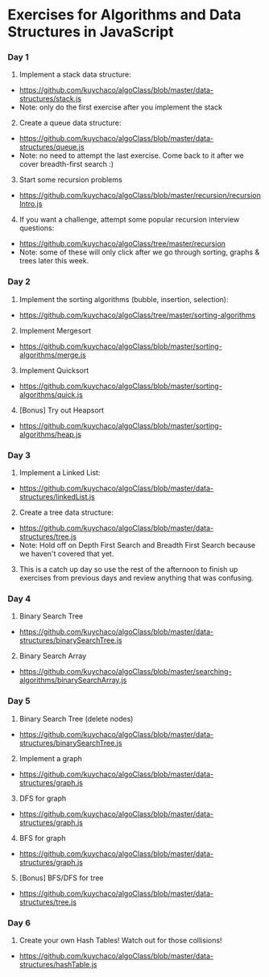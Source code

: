 # Exercises for Algorithms and Data Structures in JavaScript

### Day 1
1. Implement a stack data structure:
  - https://github.com/kuychaco/algoClass/blob/master/data-structures/stack.js
  - Note: only do the first exercise after you implement the stack
2. Create a queue data structure:
  - https://github.com/kuychaco/algoClass/blob/master/data-structures/queue.js
  - Note: no need to attempt the last exercise. Come back to it after we cover breadth-first search :)
3. Start some recursion problems
  - https://github.com/kuychaco/algoClass/blob/master/recursion/recursionIntro.js
4. If you want a challenge, attempt some popular recursion interview questions:
  - https://github.com/kuychaco/algoClass/tree/master/recursion
  - Note: some of these will only click after we go through sorting, graphs & trees later this week.

### Day 2
1. Implement the sorting algorithms (bubble, insertion, selection):
  - https://github.com/kuychaco/algoClass/tree/master/sorting-algorithms
2. Implement Mergesort
  - https://github.com/kuychaco/algoClass/blob/master/sorting-algorithms/merge.js
3. Implement Quicksort
  - https://github.com/kuychaco/algoClass/blob/master/sorting-algorithms/quick.js
4. [Bonus] Try out Heapsort
  - https://github.com/kuychaco/algoClass/blob/master/sorting-algorithms/heap.js

### Day 3
1. Implement a Linked List:
  - https://github.com/kuychaco/algoClass/blob/master/data-structures/linkedList.js
2. Create a tree data structure:
  - https://github.com/kuychaco/algoClass/blob/master/data-structures/tree.js
  - Note: Hold off on Depth First Search and Breadth First Search because we haven't covered that yet.
3. This is a catch up day so use the rest of the afternoon to finish up exercises from previous days and review anything that was confusing.

### Day 4
1. Binary Search Tree
  - https://github.com/kuychaco/algoClass/blob/master/data-structures/binarySearchTree.js
2. Binary Search Array
  - https://github.com/kuychaco/algoClass/blob/master/searching-algorithms/binarySearchArray.js

### Day 5
1. Binary Search Tree (delete nodes)
  - https://github.com/kuychaco/algoClass/blob/master/data-structures/binarySearchTree.js
2. Implement a graph
  - https://github.com/kuychaco/algoClass/blob/master/data-structures/graph.js
3. DFS for graph
  - https://github.com/kuychaco/algoClass/blob/master/data-structures/graph.js
4. BFS for graph
  - https://github.com/kuychaco/algoClass/blob/master/data-structures/graph.js
5. [Bonus] BFS/DFS for tree
  - https://github.com/kuychaco/algoClass/blob/master/data-structures/tree.js

### Day 6
1. Create your own Hash Tables! Watch out for those collisions!
  - https://github.com/kuychaco/algoClass/blob/master/data-structures/hashTable.js
